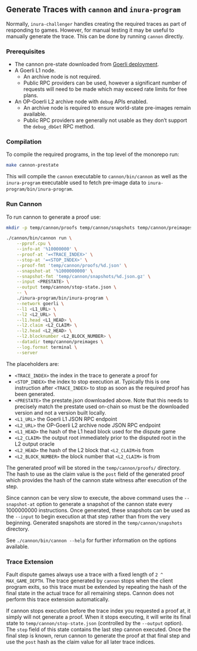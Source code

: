 ## Generate Traces with `cannon` and `inura-program`

Normally, `inura-challenger` handles creating the required traces as part of responding to games. However, for manual
testing it may be useful to manually generate the trace. This can be done by running `cannon` directly.

### Prerequisites

- The cannon pre-state downloaded from [Goerli deployment](./deployments.md#goerli).
- A Goerli L1 node.
    - An archive node is not required.
    - Public RPC providers can be used, however a significant number of requests will need to be made which may exceed
      rate limits for free plans.
- An OP-Goerli L2 archive node with `debug` APIs enabled.
    - An archive node is required to ensure world-state pre-images remain available.
    - Public RPC providers are generally not usable as they don’t support the `debug_dbGet` RPC method.

### Compilation

To compile the required programs, in the top level of the monorepo run:

```bash
make cannon-prestate
```

This will compile the `cannon` executable to `cannon/bin/cannon` as well as the `inura-program` executable used to fetch
pre-image data to `inura-program/bin/inura-program`.

### Run Cannon

To run cannon to generate a proof use:

```bash
mkdir -p temp/cannon/proofs temp/cannon/snapshots temp/cannon/preimages

./cannon/bin/cannon run \
    --pprof.cpu \
    --info-at '%10000000' \
    --proof-at '=<TRACE_INDEX>' \
    --stop-at '=<STOP_INDEX>' \
    --proof-fmt 'temp/cannon/proofs/%d.json' \
    --snapshot-at '%1000000000' \
    --snapshot-fmt 'temp/cannon/snapshots/%d.json.gz' \
    --input <PRESTATE> \
    --output temp/cannon/stop-state.json \
    -- \
    ./inura-program/bin/inura-program \
    --network goerli \
    --l1 <L1_URL> \
    --l2 <L2_URL> \
    --l1.head <L1_HEAD> \
    --l2.claim <L2_CLAIM> \
    --l2.head <L2_HEAD> \
    --l2.blocknumber <L2_BLOCK_NUMBER> \
    --datadir temp/cannon/preimages \
    --log.format terminal \
    --server
```

The placeholders are:

- `<TRACE_INDEX>` the index in the trace to generate a proof for
- `<STOP_INDEX>` the index to stop execution at. Typically this is one instruction after `<TRACE_INDEX>` to stop as soon
  as the required proof has been generated.
- `<PRESTATE>` the prestate.json downloaded above. Note that this needs to precisely match the prestate used on-chain so
  must be the downloaded version and not a version built locally.
- `<L1_URL>` the Goerli L1 JSON RPC endpoint
- `<L2_URL>` the OP-Goerli L2 archive node JSON RPC endpoint
- `<L1_HEAD>` the hash of the L1 head block used for the dispute game
- `<L2_CLAIM>` the output root immediately prior to the disputed root in the L2 output oracle
- `<L2_HEAD>` the hash of the L2 block that `<L2_CLAIM>`is from
- `<L2_BLOCK_NUMBER>` the block number that `<L2_CLAIM>` is from

The generated proof will be stored in the `temp/cannon/proofs/` directory. The hash to use as the claim value is
the `post` field of the generated proof which provides the hash of the cannon state witness after execution of the step.

Since cannon can be very slow to execute, the above command uses the `--snapshot-at` option to generate a snapshot of
the cannon state every 1000000000 instructions. Once generated, these snapshots can be used as the `--input` to begin
execution at that step rather than from the very beginning. Generated snapshots are stored in
the `temp/cannon/snapshots` directory.

See `./cannon/bin/cannon --help` for further information on the options available.

### Trace Extension

Fault dispute games always use a trace with a fixed length of `2 ^ MAX_GAME_DEPTH`. The trace generated by `cannon`
stops when the client program exits, so this trace must be extended by repeating the hash of the final state in the
actual trace for all remaining steps. Cannon does not perform this trace extension automatically.

If cannon stops execution before the trace index you requested a proof at, it simply will not generate a proof. When it
stops executing, it will write its final state to `temp/cannon/stop-state.json` (controlled by the `--output` option).
The `step` field of this state contains the last step cannon executed. Once the final step is known, rerun cannon to
generate the proof at that final step and use the `post` hash as the claim value for all later trace indices.

